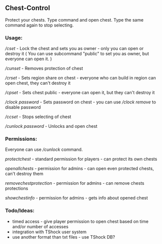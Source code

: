 ## Chest-Control
Protect your chests.
Type command and open chest. Type the same command again to stop selecting.

### Usage:
_/cset_ - Lock the chest and sets you as owner - only you can open or destroy it ( You can use subcommand "public" to set you as owner, but everyone can open it. )

_/cunset_ - Removes protection of chest

_/crset_ - Sets region share on chest - everyone who can build in region can open chest, they can't destroy it

_/cpset_ - Sets chest public - everyone can open it, but they can't destroy it

_/clock_ _password_ - Sets password on chest - you can use _/clock_ _remove_ to disable password

_/ccset_ - Stops selecting of chest 

_/cunlock_  _password_ -  Unlocks and open chest

### Permissions:
Everyone can use _/cunlock_ command.

_protectchest_ - standard permission for players - can protect its own chests

_openallchests_ - permission for admins - can open even protected chests, can't destroy them

_removechestprotection_ - permission for admins - can remove chests protections

_showchestinfo_ - permission for admins - gets info about opened chest

### Todo/Ideas:
- timed access - give player permission to open chest based on time and/or number of accesses
- integration with TShock user system
- use another format than txt files - use TShock DB?